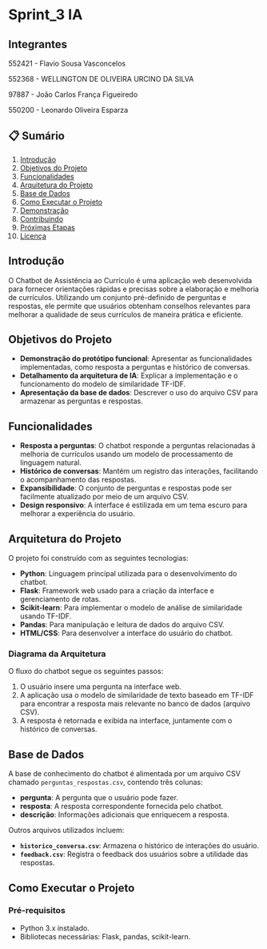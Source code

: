 # Sprint_3 IA


## Integrantes

552421 - Flavio Sousa Vasconcelos

552368 - WELLINGTON DE OLIVEIRA URCINO DA SILVA

97887 - João Carlos França Figueiredo

550200 - Leonardo Oliveira Esparza

## 📋 Sumário
1. [Introdução](#introdução)
2. [Objetivos do Projeto](#objetivos-do-projeto)
3. [Funcionalidades](#funcionalidades)
4. [Arquitetura do Projeto](#arquitetura-do-projeto)
5. [Base de Dados](#base-de-dados)
6. [Como Executar o Projeto](#como-executar-o-projeto)
7. [Demonstração](#demonstração)
8. [Contribuindo](#contribuindo)
9. [Próximas Etapas](#próximas-etapas)
10. [Licença](#licença)

## Introdução
O Chatbot de Assistência ao Currículo é uma aplicação web desenvolvida para fornecer orientações rápidas e precisas sobre a elaboração e melhoria de currículos. Utilizando um conjunto pré-definido de perguntas e respostas, ele permite que usuários obtenham conselhos relevantes para melhorar a qualidade de seus currículos de maneira prática e eficiente.

## Objetivos do Projeto
- **Demonstração do protótipo funcional**: Apresentar as funcionalidades implementadas, como resposta a perguntas e histórico de conversas.
- **Detalhamento da arquitetura de IA**: Explicar a implementação e o funcionamento do modelo de similaridade TF-IDF.
- **Apresentação da base de dados**: Descrever o uso do arquivo CSV para armazenar as perguntas e respostas.

## Funcionalidades
- **Resposta a perguntas**: O chatbot responde a perguntas relacionadas à melhoria de currículos usando um modelo de processamento de linguagem natural.
- **Histórico de conversas**: Mantém um registro das interações, facilitando o acompanhamento das respostas.
- **Expansibilidade**: O conjunto de perguntas e respostas pode ser facilmente atualizado por meio de um arquivo CSV.
- **Design responsivo**: A interface é estilizada em um tema escuro para melhorar a experiência do usuário.

## Arquitetura do Projeto
O projeto foi construído com as seguintes tecnologias:
- **Python**: Linguagem principal utilizada para o desenvolvimento do chatbot.
- **Flask**: Framework web usado para a criação da interface e gerenciamento de rotas.
- **Scikit-learn**: Para implementar o modelo de análise de similaridade usando TF-IDF.
- **Pandas**: Para manipulação e leitura de dados do arquivo CSV.
- **HTML/CSS**: Para desenvolver a interface do usuário do chatbot.

### Diagrama da Arquitetura

O fluxo do chatbot segue os seguintes passos:
1. O usuário insere uma pergunta na interface web.
2. A aplicação usa o modelo de similaridade de texto baseado em TF-IDF para encontrar a resposta mais relevante no banco de dados (arquivo CSV).
3. A resposta é retornada e exibida na interface, juntamente com o histórico de conversas.

## Base de Dados
A base de conhecimento do chatbot é alimentada por um arquivo CSV chamado `perguntas_respostas.csv`, contendo três colunas:
- **pergunta**: A pergunta que o usuário pode fazer.
- **resposta**: A resposta correspondente fornecida pelo chatbot.
- **descrição**: Informações adicionais que enriquecem a resposta.

Outros arquivos utilizados incluem:
- **`historico_conversa.csv`**: Armazena o histórico de interações do usuário.
- **`feedback.csv`**: Registra o feedback dos usuários sobre a utilidade das respostas.

## Como Executar o Projeto
### Pré-requisitos
- Python 3.x instalado.
- Bibliotecas necessárias: Flask, pandas, scikit-learn.
